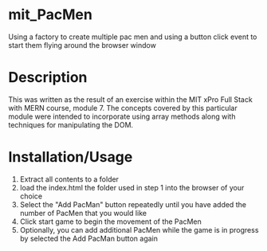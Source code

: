 # mit_PacMen
Using a factory to create multiple pac men and using a button click event to start them flying around the browser window

# Description
This was written as the result of an exercise within the MIT xPro Full Stack with MERN course, module 7. The concepts covered by this particular module were intended to incorporate using array methods along with techniques for manipulating the DOM. 

# Installation/Usage
1) Extract all contents to a folder
2) load the index.html the folder used in step 1 into the browser of your choice
3) Select the "Add PacMan" button repeatedly until you have added the number of PacMen that you would like
4) Click start game to begin the movement of the PacMen
5) Optionally, you can add additional PacMen while the game is in progress by selected the Add PacMan button again

